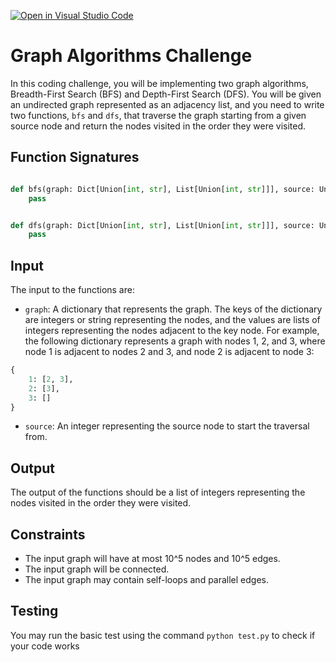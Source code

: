 [![Open in Visual Studio Code](https://classroom.github.com/assets/open-in-vscode-c66648af7eb3fe8bc4f294546bfd86ef473780cde1dea487d3c4ff354943c9ae.svg)](https://classroom.github.com/online_ide?assignment_repo_id=10457258&assignment_repo_type=AssignmentRepo)
# Graph Algorithms Challenge

In this coding challenge, you will be implementing two graph algorithms, Breadth-First Search (BFS) and Depth-First Search (DFS). You will be given an undirected graph represented as an adjacency list, and you need to write two functions, `bfs` and `dfs`, that traverse the graph starting from a given source node and return the nodes visited in the order they were visited.

## Function Signatures


```py

def bfs(graph: Dict[Union[int, str], List[Union[int, str]]], source: Union[int, str]) -> List[Union[int, str]]:
    pass


def dfs(graph: Dict[Union[int, str], List[Union[int, str]]], source: Union[int, str]) -> List[Union[int, str]]:
    pass

```

## Input

The input to the functions are:

- `graph`: A dictionary that represents the graph. The keys of the dictionary are integers or string representing the nodes, and the values are lists of integers representing the nodes adjacent to the key node. For example, the following dictionary represents a graph with nodes 1, 2, and 3, where node 1 is adjacent to nodes 2 and 3, and node 2 is adjacent to node 3:
```py
{
    1: [2, 3],
    2: [3],
    3: []
}
```

- `source`: An integer representing the source node to start the traversal from.



## Output

The output of the functions should be a list of integers representing the nodes visited in the order they were visited.


## Constraints

- The input graph will have at most 10^5 nodes and 10^5 edges.
- The input graph will be connected.
- The input graph may contain self-loops and parallel edges.

## Testing

You may run the basic test using the command `python test.py` to check if your code works
